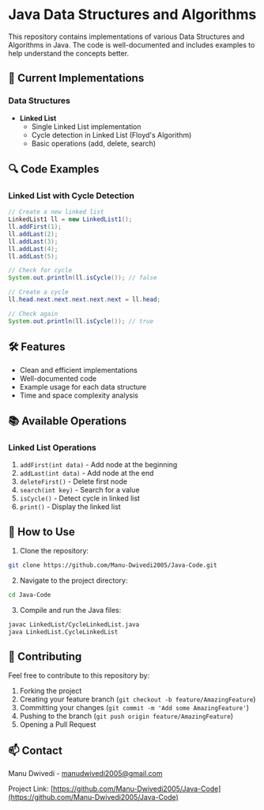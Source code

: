 # Java Data Structures and Algorithms

This repository contains implementations of various Data Structures and Algorithms in Java. The code is well-documented and includes examples to help understand the concepts better.

## 🚀 Current Implementations

### Data Structures
- **Linked List**
  - Single Linked List implementation
  - Cycle detection in Linked List (Floyd's Algorithm)
  - Basic operations (add, delete, search)

## 🔍 Code Examples

### Linked List with Cycle Detection
```java
// Create a new linked list
LinkedList1 ll = new LinkedList1();
ll.addFirst(1);
ll.addLast(2);
ll.addLast(3);
ll.addLast(4);
ll.addLast(5);

// Check for cycle
System.out.println(ll.isCycle()); // false

// Create a cycle
ll.head.next.next.next.next.next = ll.head;

// Check again
System.out.println(ll.isCycle()); // true
```

## 🛠️ Features

- Clean and efficient implementations
- Well-documented code
- Example usage for each data structure
- Time and space complexity analysis

## 📚 Available Operations

### Linked List Operations
1. `addFirst(int data)` - Add node at the beginning
2. `addLast(int data)` - Add node at the end
3. `deleteFirst()` - Delete first node
4. `search(int key)` - Search for a value
5. `isCycle()` - Detect cycle in linked list
6. `print()` - Display the linked list

## 🔧 How to Use

1. Clone the repository:
```bash
git clone https://github.com/Manu-Dwivedi2005/Java-Code.git
```

2. Navigate to the project directory:
```bash
cd Java-Code
```

3. Compile and run the Java files:
```bash
javac LinkedList/CycleLinkedList.java
java LinkedList.CycleLinkedList
```

## 📝 Contributing

Feel free to contribute to this repository by:
1. Forking the project
2. Creating your feature branch (`git checkout -b feature/AmazingFeature`)
3. Committing your changes (`git commit -m 'Add some AmazingFeature'`)
4. Pushing to the branch (`git push origin feature/AmazingFeature`)
5. Opening a Pull Request

## 📫 Contact

Manu Dwivedi - manudwivedi2005@gmail.com

Project Link: [https://github.com/Manu-Dwivedi2005/Java-Code](https://github.com/Manu-Dwivedi2005/Java-Code) 